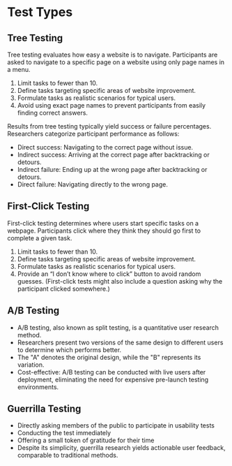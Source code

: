 # Test Types
## Tree Testing

Tree testing evaluates how easy a website is to navigate. Participants are asked to navigate to a specific page on a website using only page names in a menu.
1. Limit tasks to fewer than 10.
2. Define tasks targeting specific areas of website improvement.
3. Formulate tasks as realistic scenarios for typical users.
4. Avoid using exact page names to prevent participants from easily finding correct answers.

Results from tree testing typically yield success or failure percentages. Researchers categorize participant performance as follows:

- Direct success: Navigating to the correct page without issue.
- Indirect success: Arriving at the correct page after backtracking or detours.
- Indirect failure: Ending up at the wrong page after backtracking or detours.
- Direct failure: Navigating directly to the wrong page.

## First-Click Testing
First-click testing determines where users start specific tasks on a webpage. Participants click where they think they should go first to complete a given task.
1. Limit tasks to fewer than 10.
2. Define tasks targeting specific areas of website improvement.
3. Formulate tasks as realistic scenarios for typical users.
4. Provide an “I don’t know where to click” button to avoid random guesses. (First-click tests might also include a question asking why the participant clicked somewhere.)

## A/B Testing
- A/B testing, also known as split testing, is a quantitative user research method.
- Researchers present two versions of the same design to different users to determine which performs better.
- The "A" denotes the original design, while the "B" represents its variation.
- Cost-effective: A/B testing can be conducted with live users after deployment, eliminating the need for expensive pre-launch testing environments.

## Guerrilla Testing
- Directly asking members of the public to participate in usability tests
- Conducting the test immediately 
- Offering a small token of gratitude for their time 
- Despite its simplicity, guerrilla research yields actionable user feedback, comparable to traditional methods.